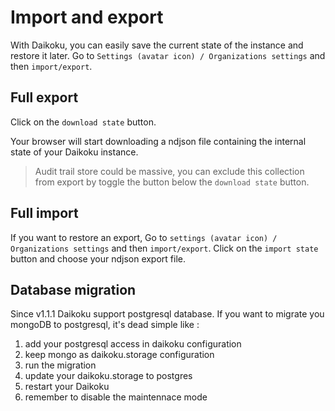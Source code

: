 # Import and export

With Daikoku, you can easily save the current state of the instance and restore it later. Go to `Settings (avatar icon) / Organizations settings` and then `import/export`.

## Full export

Click on the `download state` button.

Your browser will start downloading a ndjson file containing the internal state of your Daikoku instance.

> Audit trail store could be massive, you can exclude this collection from export by toggle the button below the `download state` button.

## Full import

If you want to restore an export, Go to `settings (avatar icon) / Organizations settings` and then `import/export`.  Click on the `import state` button and choose your ndjson export file.

## Database migration

Since v1.1.1 Daikoku support postgresql database. If you want to migrate you mongoDB to postgresql, it's dead simple like :
  1. add your postgresql access in daikoku configuration
  2. keep mongo as daikoku.storage configuration
  3. run the migration
  4. update your daikoku.storage to postgres
  5. restart your Daikoku
  6. remember to disable the maintennace mode
